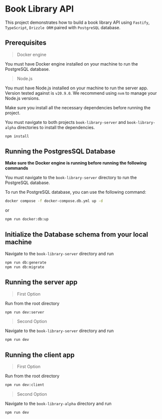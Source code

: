 # Book Library API

This project demonstrates how to build a book library API using `Fastify`, `TypeScript`, `Drizzle ORM` paired with `PostgreSQL` database.


## Prerequisites


> Docker engine

You must have Docker engine installed on your machine to run the PostgreSQL database.


> Node.js

You must have Node.js installed on your machine to run the server app. Version tested against is `v20.9.0`. We recommend using `nvm` to manage your Node.js versions.


Make sure you install all the necessary dependencies before running the project.

You must navigate to both projects `book-library-server` and `book-library-alpha` directories to install the dependencies.

```bash
npm install
``` 



## Running the PostgresSQL Database

**Make sure the Docker engine is running before running the following commands**

You must navigate to the `book-library-server` directory to run the PostgreSQL database.

To run the PostgreSQL database, you can use the following command:

```bash
docker compose -f docker-compose.db.yml up -d
```

or

```bash
npm run docker:db:up
```


## Initialize the Database schema from your local machine

Navigate to the `book-library-server` directory and run

```bash
npm run db:generate
npm run db:migrate
```


## Running the server app

> First Option

Run from the root directory

```bash
npm run dev:server
```

> Second Option

Navigate to the `book-library-server` directory and run

```bash
npm run dev
```


## Running the client app

> First Option

Run from the root directory

```bash
npm run dev:client
```

> Second Option

Navigate to the `book-library-alpha` directory and run

```bash
npm run dev
```
